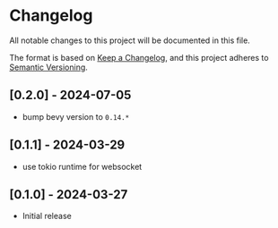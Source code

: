 # Changelog

All notable changes to this project will be documented in this file.

The format is based on [Keep a Changelog](https://keepachangelog.com/en/1.0.0/),
and this project adheres to [Semantic Versioning](https://semver.org/spec/v2.0.0.html).

## [0.2.0] - 2024-07-05

- bump bevy version to `0.14.*`

## [0.1.1] - 2024-03-29

- use tokio runtime for websocket

## [0.1.0] - 2024-03-27

- Initial release